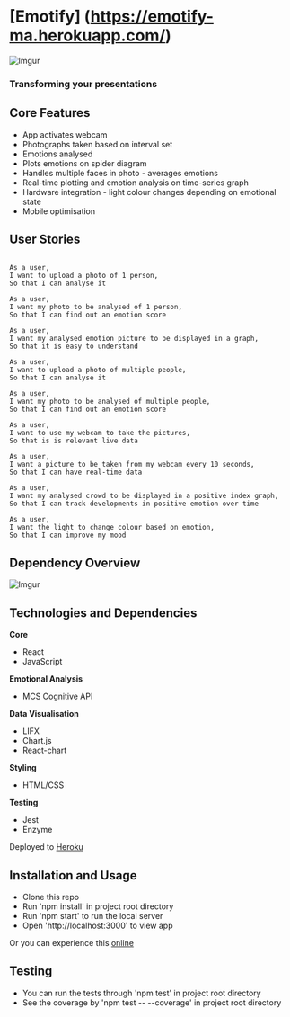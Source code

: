 # [Emotify] (https://emotify-ma.herokuapp.com/)

![Imgur](http://imgur.com/yDt4N0y.png)

### Transforming your presentations

## Core Features

  - App activates webcam
  - Photographs taken based on interval set
  - Emotions analysed
  - Plots emotions on spider diagram
  - Handles multiple faces in photo - averages emotions
  - Real-time plotting and emotion analysis on time-series graph
  - Hardware integration - light colour changes depending on emotional state
  - Mobile optimisation

## User Stories

```

As a user,
I want to upload a photo of 1 person,
So that I can analyse it

As a user,
I want my photo to be analysed of 1 person,
So that I can find out an emotion score

As a user,
I want my analysed emotion picture to be displayed in a graph,
So that it is easy to understand

As a user,
I want to upload a photo of multiple people,
So that I can analyse it

As a user,
I want my photo to be analysed of multiple people,
So that I can find out an emotion score

As a user,
I want to use my webcam to take the pictures,
So that is is relevant live data

As a user,
I want a picture to be taken from my webcam every 10 seconds,
So that I can have real-time data

As a user,
I want my analysed crowd to be displayed in a positive index graph,
So that I can track developments in positive emotion over time

As a user,
I want the light to change colour based on emotion,
So that I can improve my mood

```

## Dependency Overview

![Imgur](http://imgur.com/yVX16Uc.png)

## Technologies and Dependencies

**Core**
- React
- JavaScript

**Emotional Analysis**
- MCS Cognitive API

**Data Visualisation**
- LIFX
- Chart.js
- React-chart

**Styling**
- HTML/CSS

**Testing**
- Jest
- Enzyme

Deployed to [Heroku](https://emotify-ma.herokuapp.com/)  

## Installation and Usage

- Clone this repo
- Run 'npm install' in project root directory
- Run 'npm start' to run the local server
- Open 'http://localhost:3000' to view app

Or you can experience this [online](https://emotify-ma.herokuapp.com/)

## Testing

- You can run the tests through 'npm test' in project root directory
- See the coverage by 'npm test -- --coverage' in project root directory
